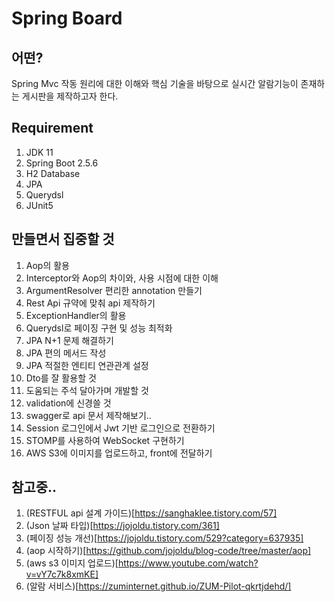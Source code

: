 # Spring Board
## 어떤?
Spring Mvc 작동 원리에 대한 이해와 핵심 기술을 바탕으로 실시간 알람기능이 존재하는 게시판을 제작하고자 한다.

## Requirement
1. JDK 11
2. Spring Boot 2.5.6
3. H2 Database
4. JPA
5. Querydsl
6. JUnit5

## 만들면서 집중할 것
1. Aop의 활용
2. Interceptor와 Aop의 차이와, 사용 시점에 대한 이해
3. ArgumentResolver 편리한 annotation 만들기
4. Rest Api 규약에 맞춰 api 제작하기
5. ExceptionHandler의 활용
6. Querydsl로 페이징 구현 및 성능 최적화
7. JPA N+1 문제 해결하기
8. JPA 편의 메서드 작성
9. JPA 적절한 엔티티 연관관계 설정
10. Dto를 잘 활용할 것
11. 도움되는 주석 달아가며 개발할 것
12. validation에 신경쓸 것
13. swagger로 api 문서 제작해보기..
14. Session 로그인에서 Jwt 기반 로그인으로 전환하기
15. STOMP를 사용하여 WebSocket 구현하기
16. AWS S3에 이미지를 업로드하고, front에 전달하기

## 참고중..
1. (RESTFUL api 설계 가이드)[https://sanghaklee.tistory.com/57]
2. (Json 날짜 타입)[https://jojoldu.tistory.com/361]
3. (페이징 성능 개선)[https://jojoldu.tistory.com/529?category=637935]
4. (aop 시작하기)[https://github.com/jojoldu/blog-code/tree/master/aop]
5. (aws s3 이미지 업로드)[https://www.youtube.com/watch?v=vY7c7k8xmKE]
6. (알람 서비스)[https://zuminternet.github.io/ZUM-Pilot-qkrtjdehd/]
